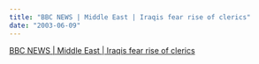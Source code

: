 ```yaml
---
title: "BBC NEWS | Middle East | Iraqis fear rise of clerics"
date: "2003-06-09"
---
```


[BBC NEWS | Middle East | Iraqis fear rise of clerics](http://news.bbc.co.uk/2/hi/middle_east/2975198.stm)
